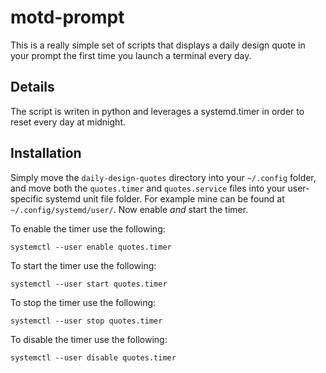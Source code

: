 # motd-prompt
This is a really simple set of scripts that displays a daily design quote in your prompt 
the first time you launch a terminal every day.

## Details
The script is writen in python and leverages a systemd.timer in order to reset every day at 
midnight.

## Installation
Simply move the `daily-design-quotes` directory into your `~/.config` folder, and move both the
`quotes.timer` and `quotes.service` files into your user-specific systemd unit file folder. For 
example mine can be found at `~/.config/systemd/user/`. Now enable *and* start the timer.

To enable the timer use the following:
```
systemctl --user enable quotes.timer
```

To start the timer use the following:
```
systemctl --user start quotes.timer
```

To stop the timer use the following:
```
systemctl --user stop quotes.timer
```

To disable the timer use the following:
```
systemctl --user disable quotes.timer
```
